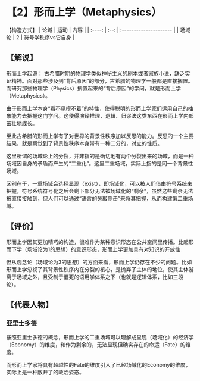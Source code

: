 # 【2】形而上学（Metaphysics）
【构造方式】
|  论域  | 运动 | 内容                   |
| :----: | :--: | :--------------------- |
| 场域论 |  2   | 符号学秩序vs它自身     |

## 【解说】

形而上学起源：
古希腊时期的物理学类似神秘主义的剧本或者家族小说，缺乏实证精神。面对那些涉及到“背后原因”的部分，古希腊的物理学一般都是直接搁置。而研究那些物理学（Physics）搁置起来的“背后原因”的学问，就是形而上学（Metaphysics）。

由于形而上学本身“看不见摸不着”的特性，使得聪明的形而上学家们运用自己的抽象能力去把握这门学问。这使得演绎推理，逻辑、归谬法这类东西在形而上学内部茁壮地成长。

至此古希腊的形而上学有了对世界的背景性秩序加以反思的能力。反思的一个主要结果，就是察觉到了背景性秩序本身带有一种二分的，对立的性质。

这里所谓的场域论上的分裂，并非指的是确切地有两个分裂出来的场域，而是一种场域因自身的矛盾而产生的“二重化”。这里二重场域，实际上指的是同一个背景性场域。

区别在于，一重场域会选择显现（exist），即场域化，可以被人们借由符号系统来把握，符号系统符号化之后会剩下部分无法被场域化的“剩余”，虽然这些剩余无法被直接接触到，但人们可以通过“语言的旁敲侧击”来将其把握，从而构建第二重场域。

## 【评价】

形而上学因其更加精巧的构造，很难作为某种意识形态在公共空间里传播。比起形而下学（场域论为1的思想）的意识形态，形而上学更加具有对知识的开放性

但从观念论（场域论为3的思想）的方面来看，形而上学仍存在不少的问题。比如形而上学忽视了其背景性秩序内在分裂的核心，是抛弃了主体的地位，使其主体游离于场域之外，且受制于僵死的语用学体系之下（也就是逻辑体系，比如三段论）。

## 【代表人物】

### 亚里士多德

按照亚里士多德的概念，形而上学的二重场域可以理解成显现（场域化）的经济学（Economy）的维度，和作为剩余的，无法显现但确实存在的命运（Fate）的维度。

而形而上学家将具有超越性的Fate的维度引入了已经场域化的Economy的维度，实际上是一种敞开了的政治姿态。
